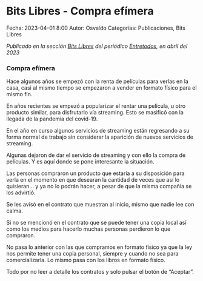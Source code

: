 Bits Libres - Compra efímera
==================================

Fecha: 2023-04-01 8:00
Autor: Osvaldo
Categorías: Publicaciones, Bits Libres

_Publicado en la sección [Bits Libres](http://www.gulag.org.mx/revista/2016-05-10-Bits-Libres.html) del periódico [Entretodos](http://periodicoentretodos.mx/version-impresa/), en abril del 2023_

<!-- break -->

### Compra efímera

Hace algunos años se empezó con la renta de películas para verlas en la casa, casi al mismo tiempo se empezaron a vender en formato físico para el mismo fin.

En años recientes se empezó a popularizar el rentar una película, u otro producto similar, para disfrutarlo vía streaming. Esto se masificó con la llegada de la pandemia del covid-19.

En el año en curso algunos servicios de streaming están regresando a su forma normal de trabajo sin considerar la aparición de nuevos servicios de streaming.

Algunas dejaron de dar el servicio de streaming y con ello la compra de películas. Y es aquí donde se pone interesante la situación.

Las personas compraron un producto que estaría a su disposición para verla en el momento en que desearan la cantidad de veces que así lo quisieran… y ya no lo podrán hacer, a pesar de que la misma compañía se los advirtió.

Se les avisó en el contrato que muestran al inicio, mismo que nadie lee con calma.

Si no se mencionó en el contrato que se puede tener una copia local así como los medios para hacerlo muchas personas perdieron lo que compraron.

No pasa lo anterior con las que compramos en formato físico ya que la ley nos permite tener una copia personal, siempre y cuando no sea para comercializarla. Lo mismo pasa con los libros en formato físico.

Todo por no leer a detalle los contratos y solo pulsar el botón de “Aceptar”.

